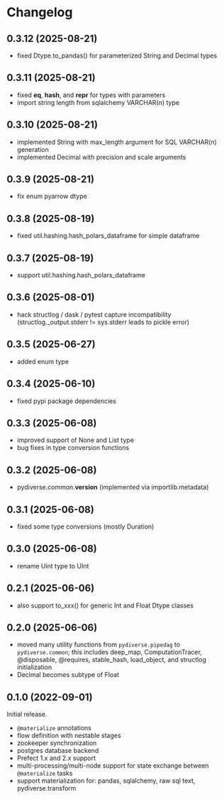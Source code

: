 # Changelog

## 0.3.12 (2025-08-21)
- fixed Dtype.to_pandas() for parameterized String and Decimal types

## 0.3.11 (2025-08-21)
- fixed __eq__, __hash__, and __repr__ for types with parameters
- import string length from sqlalchemy VARCHAR(n) type

## 0.3.10 (2025-08-21)
- implemented String with max_length argument for SQL VARCHAR(n) generation
- implemented Decimal with precision and scale arguments

## 0.3.9 (2025-08-21)
- fix enum pyarrow dtype

## 0.3.8 (2025-08-19)
- fixed util.hashing.hash_polars_dataframe for simple dataframe

## 0.3.7 (2025-08-19)
- support util.hashing.hash_polars_dataframe

## 0.3.6 (2025-08-01)
- hack structlog / dask / pytest capture incompatibility
(structlog._output.stderr != sys.stderr leads to pickle error)

## 0.3.5 (2025-06-27)
- added enum type

## 0.3.4 (2025-06-10)
- fixed pypi package dependencies

## 0.3.3 (2025-06-08)
- improved support of None and List type
- bug fixes in type conversion functions

## 0.3.2 (2025-06-08)
- pydiverse.common.__version__ (implemented via importlib.metadata)

## 0.3.1 (2025-06-08)
- fixed some type conversions (mostly Duration)

## 0.3.0 (2025-06-08)
- rename Uint type to UInt

## 0.2.1 (2025-06-06)
- also support to_xxx() for generic Int and Float Dtype classes

## 0.2.0 (2025-06-06)
- moved many utility functions from `pydiverse.pipedag` to `pydiverse.common`;
    this includes deep_map, ComputationTracer, @disposable, @requires, stable_hash,
    load_object, and structlog initialization
- Decimal becomes subtype of Float

## 0.1.0 (2022-09-01)
Initial release.

- `@materialize` annotations
- flow definition with nestable stages
- zookeeper synchronization
- postgres database backend
- Prefect 1.x and 2.x support
- multi-processing/multi-node support for state exchange between `@materialize` tasks
- support materialization for: pandas, sqlalchemy, raw sql text, pydiverse.transform
